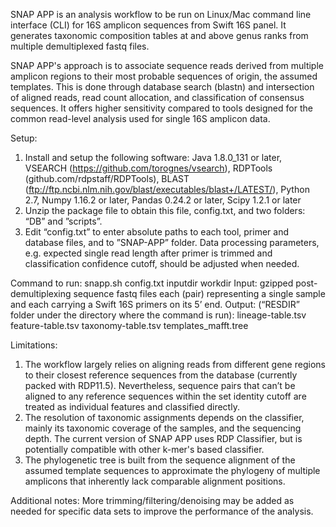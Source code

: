 ﻿SNAP APP is an analysis workflow to be run on Linux/Mac command line
interface (CLI) for 16S amplicon sequences from Swift 16S panel. It
generates taxonomic composition tables at and above genus ranks from multiple
demultiplexed fastq files.

SNAP APP's approach is to associate sequence reads derived from multiple
amplicon regions to their most probable sequences of origin, the assumed
templates. This is done through database search (blastn) and intersection of
aligned reads, read count allocation, and classification of consensus sequences.
It offers higher sensitivity compared to tools designed for the common read-level
analysis used for single 16S amplicon data.

Setup:
   1. Install and setup the following software:
      Java 1.8.0_131 or later,
      VSEARCH (https://github.com/torognes/vsearch),
      RDPTools (github.com/rdpstaff/RDPTools),
      BLAST (ftp://ftp.ncbi.nlm.nih.gov/blast/executables/blast+/LATEST/),
      Python 2.7,
      Numpy 1.16.2 or later,
      Pandas 0.24.2 or later,
      Scipy 1.2.1 or later
   2. Unzip the package file to obtain this file, config.txt, and two folders:
      “DB” and ”scripts”.
   3. Edit “config.txt” to enter absolute paths to each tool, primer and
      database files, and to ”SNAP-APP” folder. Data processing parameters,
      e.g. expected single read length after primer is trimmed and classification
      confidence cutoff, should be adjusted when needed.

Command to run: snapp.sh config.txt inputdir workdir
   Input: gzipped post-demultiplexing sequence fastq files each (pair)
          representing a single sample and each carrying a Swift 16S primers
          on its 5’ end.
   Output: (“RESDIR” folder under the directory where the command is run):
          lineage-table.tsv
          feature-table.tsv
          taxonomy-table.tsv
          templates_mafft.tree

Limitations:
1. The workflow largely relies on aligning reads from different gene regions
   to their closest reference sequences from the database (currently packed
   with RDP11.5). Nevertheless, sequence pairs that can’t be aligned to any
   reference sequences within the set identity cutoff are treated as individual
   features and classified directly.
2. The resolution of taxonomic assignments depends on the classifier, mainly its
   taxonomic coverage of the samples, and the sequencing depth. The current
   version of SNAP APP uses RDP Classifier, but is potentially compatible with 
   other k-mer's based classifier.
3. The phylogenetic tree is built from the sequence alignment of the assumed
   template sequences to approximate the phylogeny of multiple amplicons that
   inherently lack comparable alignment positions.

Additional notes:
   More trimming/filtering/denoising may be added as needed for specific data
   sets to improve the performance of the analysis.
